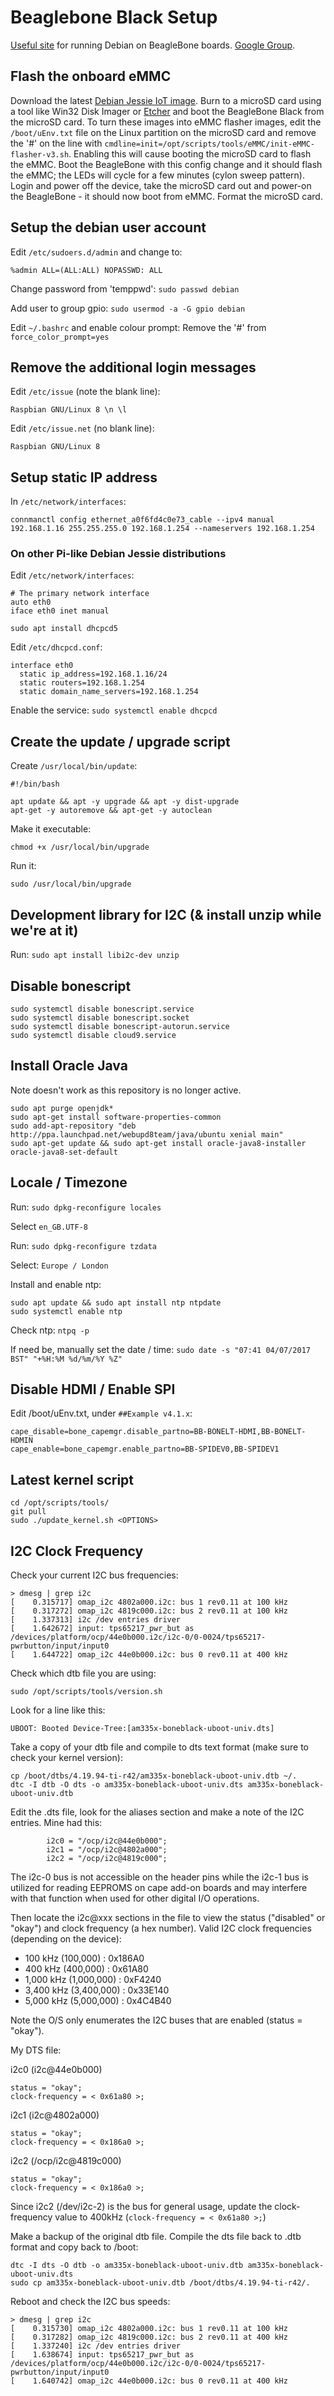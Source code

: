# Beaglebone Black Setup

[Useful site](http://elinux.org/BeagleBoardDebian) for running Debian on BeagleBone boards. [Google Group](https://groups.google.com/forum/#!categories/beagleboard/beaglebone-black).

## Flash the onboard eMMC

Download the latest [Debian Jessie IoT image](https://beagleboard.org/latest-images).
Burn to a microSD card using a tool like Win32 Disk Imager or [Etcher](http://etcher.io) and boot the BeagleBone Black from the microSD card.
To turn these images into eMMC flasher images, edit the ```/boot/uEnv.txt``` file on the Linux partition on the microSD card and remove the '#' on the line with ```cmdline=init=/opt/scripts/tools/eMMC/init-eMMC-flasher-v3.sh```.
Enabling this will cause booting the microSD card to flash the eMMC.
Boot the BeagleBone with this config change and it should flash the eMMC; the LEDs will cycle for a few minutes (cylon sweep pattern).
Login and power off the device, take the microSD card out and power-on the BeagleBone - it should now boot from eMMC. Format the microSD card.

## Setup the debian user account

Edit ```/etc/sudoers.d/admin``` and change to:
```
%admin ALL=(ALL:ALL) NOPASSWD: ALL
```

Change password from 'temppwd': ```sudo passwd debian```

Add user to group gpio: ```sudo usermod -a -G gpio debian```

Edit ```~/.bashrc``` and enable colour prompt: Remove the '#' from ```force_color_prompt=yes```

## Remove the additional login messages

Edit ```/etc/issue``` (note the blank line):
```
Raspbian GNU/Linux 8 \n \l

```

Edit ```/etc/issue.net``` (no blank line):
```
Raspbian GNU/Linux 8
```

## Setup static IP address

In ```/etc/network/interfaces```:
```
connmanctl config ethernet_a0f6fd4c0e73_cable --ipv4 manual 192.168.1.16 255.255.255.0 192.168.1.254 --nameservers 192.168.1.254
```

### On other Pi-like Debian Jessie distributions

Edit ```/etc/network/interfaces```:
```
# The primary network interface
auto eth0
iface eth0 inet manual
```

```sudo apt install dhcpcd5```

Edit ```/etc/dhcpcd.conf```:
```
interface eth0
  static ip_address=192.168.1.16/24
  static routers=192.168.1.254
  static domain_name_servers=192.168.1.254
```

Enable the service: ```sudo systemctl enable dhcpcd```

## Create the update / upgrade script

Create ```/usr/local/bin/update```:
```
#!/bin/bash

apt update && apt -y upgrade && apt -y dist-upgrade
apt-get -y autoremove && apt-get -y autoclean
```

Make it executable:
```
chmod +x /usr/local/bin/upgrade
```

Run it:
```
sudo /usr/local/bin/upgrade
```

## Development library for I2C (& install unzip while we're at it)

Run: ```sudo apt install libi2c-dev unzip```

## Disable bonescript

```
sudo systemctl disable bonescript.service
sudo systemctl disable bonescript.socket
sudo systemctl disable bonescript-autorun.service
sudo systemctl disable cloud9.service
```

## Install Oracle Java

Note doesn't work as this repository is no longer active. 

```
sudo apt purge openjdk*
sudo apt-get install software-properties-common
sudo add-apt-repository "deb http://ppa.launchpad.net/webupd8team/java/ubuntu xenial main"
sudo apt-get update && sudo apt-get install oracle-java8-installer oracle-java8-set-default
```

## Locale / Timezone

Run: ```sudo dpkg-reconfigure locales```

Select ```en_GB.UTF-8```

Run: ```sudo dpkg-reconfigure tzdata```

Select: ```Europe / London```

Install and enable ntp:
```
sudo apt update && sudo apt install ntp ntpdate
sudo systemctl enable ntp
```

Check ntp: ```ntpq -p```

If need be, manually set the date / time: ```sudo date -s "07:41 04/07/2017 BST" "+%H:%M %d/%m/%Y %Z"```

## Disable HDMI / Enable SPI

Edit /boot/uEnv.txt, under ```##Example v4.1.x```:
```
cape_disable=bone_capemgr.disable_partno=BB-BONELT-HDMI,BB-BONELT-HDMIN
cape_enable=bone_capemgr.enable_partno=BB-SPIDEV0,BB-SPIDEV1
```

## Latest kernel script

```
cd /opt/scripts/tools/
git pull
sudo ./update_kernel.sh <OPTIONS>
```

## I2C Clock Frequency

Check your current I2C bus frequencies:
```
> dmesg | grep i2c
[    0.315717] omap_i2c 4802a000.i2c: bus 1 rev0.11 at 100 kHz
[    0.317272] omap_i2c 4819c000.i2c: bus 2 rev0.11 at 100 kHz
[    1.337313] i2c /dev entries driver
[    1.642672] input: tps65217_pwr_but as /devices/platform/ocp/44e0b000.i2c/i2c-0/0-0024/tps65217-pwrbutton/input/input0
[    1.644722] omap_i2c 44e0b000.i2c: bus 0 rev0.11 at 400 kHz
```

Check which dtb file you are using:
```
sudo /opt/scripts/tools/version.sh
```

Look for a line like this:
```
UBOOT: Booted Device-Tree:[am335x-boneblack-uboot-univ.dts]
```

Take a copy of your dtb file and compile to dts text format (make sure to check your kernel version):
```
cp /boot/dtbs/4.19.94-ti-r42/am335x-boneblack-uboot-univ.dtb ~/.
dtc -I dtb -O dts -o am335x-boneblack-uboot-univ.dts am335x-boneblack-uboot-univ.dtb
```

Edit the .dts file, look for the aliases section and make a note of the I2C entries. Mine had this:
```
		i2c0 = "/ocp/i2c@44e0b000";
		i2c1 = "/ocp/i2c@4802a000";
		i2c2 = "/ocp/i2c@4819c000";
```

The i2c-0 bus is not accessible on the header pins while the i2c-1 bus is utilized for reading
EEPROMS on cape add-on boards and may interfere with that function when used for other digital
I/O operations.

Then locate the i2c@xxx sections in the file to view the status ("disabled" or "okay") and clock
frequency (a hex number). Valid I2C clock frequencies (depending on the device):

* 100 kHz (100,000) : 0x186A0
* 400 kHz (400,000) : 0x61A80
* 1,000 kHz (1,000,000) : 0xF4240
* 3,400 kHz (3,400,000) : 0x33E140
* 5,000 kHz (5,000,000) : 0x4C4B40

Note the O/S only enumerates the I2C buses that are enabled (status = "okay").

My DTS file:

i2c0 (i2c@44e0b000)
```
status = "okay";
clock-frequency = < 0x61a80 >;
```

i2c1 (i2c@4802a000)
```
status = "okay";
clock-frequency = < 0x186a0 >;
```

i2c2 (/ocp/i2c@4819c000)
```
status = "okay";
clock-frequency = < 0x186a0 >;
```

Since i2c2 (/dev/i2c-2) is the bus for general usage, update the clock-frequency value to 400kHz (```clock-frequency = < 0x61a80 >;```)

Make a backup of the original dtb file. Compile the dts file back to .dtb format and copy back to /boot:
```
dtc -I dts -O dtb -o am335x-boneblack-uboot-univ.dtb am335x-boneblack-uboot-univ.dts
sudo cp am335x-boneblack-uboot-univ.dtb /boot/dtbs/4.19.94-ti-r42/.
```

Reboot and check the I2C bus speeds:
```
> dmesg | grep i2c
[    0.315730] omap_i2c 4802a000.i2c: bus 1 rev0.11 at 100 kHz
[    0.317282] omap_i2c 4819c000.i2c: bus 2 rev0.11 at 400 kHz
[    1.337240] i2c /dev entries driver
[    1.638674] input: tps65217_pwr_but as /devices/platform/ocp/44e0b000.i2c/i2c-0/0-0024/tps65217-pwrbutton/input/input0
[    1.640742] omap_i2c 44e0b000.i2c: bus 0 rev0.11 at 400 kHz
```
